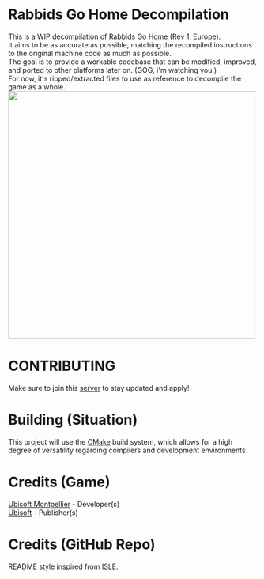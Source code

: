 # Rabbids Go Home Decompilation
This is a WIP decompilation of Rabbids Go Home (Rev 1, Europe).<br>
It aims to be as accurate as possible, matching the recompiled instructions to the original machine code as much as possible.<br>
The goal is to provide a workable codebase that can be modified, improved, and ported to other platforms later on. (GOG, i'm watching you.)<br>
For now, it's ripped/extracted files to use as reference to decompile the game as a whole.<br>
<img src="https://files.catbox.moe/16xl1f.png" height="500" alt=""></p>
# CONTRIBUTING
Make sure to join this [server](https://discord.gg/2PVFsUZxmV) to stay updated and apply!
# Building (Situation)
This project will use the [CMake](https://cmake.org/) build system, which allows for a high degree of versatility regarding compilers and development environments.
# Credits (Game)
[Ubisoft Montpellier](https://www.ubisoft.com/en-us/studio/montpellier) - Developer(s)<br>
[Ubisoft](https://www.ubisoft.com/) - Publisher(s)
# Credits (GitHub Repo)
README style inspired from [ISLE](https://github.com/isledecomp/isle).
